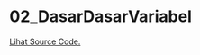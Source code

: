 # 02_DasarDasarVariabel

<a href="https://github.com/RizkyKhapidsyah/02_DasarDasarVariabel/blob/master/02_DasarDasarVariabel/Source.cpp">Lihat Source Code.</a>
